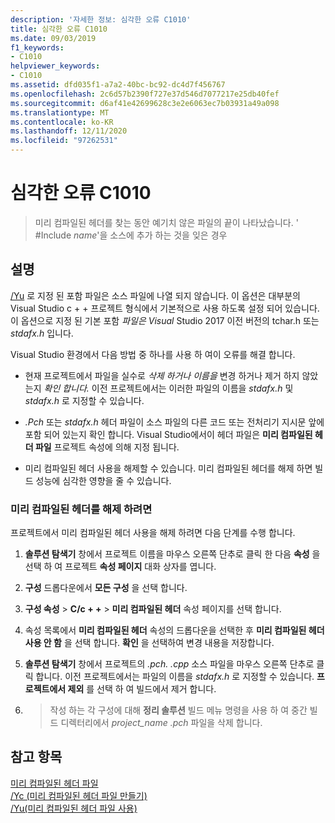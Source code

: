 ```yaml
---
description: '자세한 정보: 심각한 오류 C1010'
title: 심각한 오류 C1010
ms.date: 09/03/2019
f1_keywords:
- C1010
helpviewer_keywords:
- C1010
ms.assetid: dfd035f1-a7a2-40bc-bc92-dc4d7f456767
ms.openlocfilehash: 2c6d57b2390f727e37d546d7077217e25db40fef
ms.sourcegitcommit: d6af41e42699628c3e2e6063ec7b03931a49a098
ms.translationtype: MT
ms.contentlocale: ko-KR
ms.lasthandoff: 12/11/2020
ms.locfileid: "97262531"
---
```

# <a name="fatal-error-c1010"></a>심각한 오류 C1010

> 미리 컴파일된 헤더를 찾는 동안 예기치 않은 파일의 끝이 나타났습니다. ' #Include *name*'을 소스에 추가 하는 것을 잊은 경우

## <a name="remarks"></a>설명

[/Yu](../../build/reference/yu-use-precompiled-header-file.md) 로 지정 된 포함 파일은 소스 파일에 나열 되지 않습니다. 이 옵션은 대부분의 Visual Studio c + + 프로젝트 형식에서 기본적으로 사용 하도록 설정 되어 있습니다. 이 옵션으로 지정 된 기본 포함 *파일은 Visual* Studio 2017 이전 버전의 tchar.h 또는 *stdafx.h* 입니다.

Visual Studio 환경에서 다음 방법 중 하나를 사용 하 여이 오류를 해결 합니다.

- 현재 프로젝트에서 파일을 실수로 *삭제 하거나 이름을* 변경 하거나 제거 하지 않았는지 *확인 합니다.* 이전 프로젝트에서는 이러한 파일의 이름을 *stdafx.h* 및 *stdafx.h* 로 지정할 수 있습니다.

- *.Pch* 또는 *stdafx.h* 헤더 파일이 소스 파일의 다른 코드 또는 전처리기 지시문 앞에 포함 되어 있는지 확인 합니다. Visual Studio에서이 헤더 파일은 **미리 컴파일된 헤더 파일** 프로젝트 속성에 의해 지정 됩니다.

- 미리 컴파일된 헤더 사용을 해제할 수 있습니다. 미리 컴파일된 헤더를 해제 하면 빌드 성능에 심각한 영향을 줄 수 있습니다.

### <a name="to-turn-off-precompiled-headers"></a>미리 컴파일된 헤더를 해제 하려면

프로젝트에서 미리 컴파일된 헤더 사용을 해제 하려면 다음 단계를 수행 합니다.

1. **솔루션 탐색기** 창에서 프로젝트 이름을 마우스 오른쪽 단추로 클릭 한 다음 **속성** 을 선택 하 여 프로젝트 **속성 페이지** 대화 상자를 엽니다.

1. **구성** 드롭다운에서 **모든 구성** 을 선택 합니다.

1. **구성 속성**  >  **C/c + +**  >  **미리 컴파일된 헤더** 속성 페이지를 선택 합니다.

1. 속성 목록에서 **미리 컴파일된 헤더** 속성의 드롭다운을 선택한 후 **미리 컴파일된 헤더 사용 안 함** 을 선택 합니다. **확인** 을 선택하여 변경 내용을 저장합니다.

1. **솔루션 탐색기** 창에서 프로젝트의 *.pch. .cpp* 소스 파일을 마우스 오른쪽 단추로 클릭 합니다. 이전 프로젝트에서는 파일의 이름을 *stdafx.h* 로 지정할 수 있습니다. **프로젝트에서 제외** 를 선택 하 여 빌드에서 제거 합니다.

1.   >  작성 하는 각 구성에 대해 **정리 솔루션** 빌드 메뉴 명령을 사용 하 여 중간 빌드 디렉터리에서 *project_name .pch* 파일을 삭제 합니다.

## <a name="see-also"></a>참고 항목

[미리 컴파일된 헤더 파일](../../build/creating-precompiled-header-files.md)\
[/Yc (미리 컴파일된 헤더 파일 만들기)](../../build/reference/yc-create-precompiled-header-file.md)\
[/Yu(미리 컴파일된 헤더 파일 사용)](../../build/reference/yu-use-precompiled-header-file.md)
